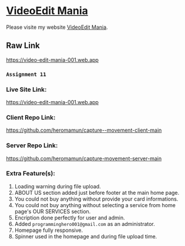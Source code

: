 # [VideoEdit Mania](https://video-edit-mania-001.web.app)

Please visite my website [VideoEdit Mania](https://video-edit-mania-001.web.app).

## Raw Link

https://video-edit-mania-001.web.app

### `Assignment 11`
### Live Site Link:
https://video-edit-mania-001.web.app
### Client Repo Link:
https://github.com/heromamun/capture--movement-client-main
### Server Repo Link:
https://github.com/heromamun/capture-movement-server-main


### Extra Feature(s):
1. Loading warning during file upload.
2. ABOUT US section added just before footer at the main home page.
3. You could not buy anything without provide your card informations.
4. You could not buy anything without selecting a service from home page's OUR SERVICES section.
5. Encription done perfectly for user and admin.
6. Added `programminghero001@gmail.com` as an administrator.
7. Homepage fully responsive.
8. Spinner used in the homepage and during file upload time.

